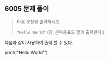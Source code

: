 ## 6005 문제 풀이

>  다음 문장을 출력하시오.
>
> ```"Hello World"```
> (단, 큰따옴표도 함께 출력한다.)



다음과 같이 사용하여 출력 할 수 있다.

print('"Hello World"')



